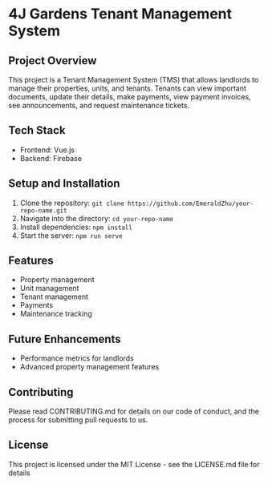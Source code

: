 # 4J Gardens Tenant Management System

## Project Overview

This project is a Tenant Management System (TMS) that allows landlords to manage their properties, units, and tenants. Tenants can view important documents, update their details, make payments, view payment invoices, see announcements, and request maintenance tickets.

## Tech Stack

- Frontend: Vue.js
- Backend: Firebase

## Setup and Installation

1. Clone the repository: `git clone https://github.com/EmeraldZhu/your-repo-name.git`
2. Navigate into the directory: `cd your-repo-name`
3. Install dependencies: `npm install`
4. Start the server: `npm run serve`

## Features

- Property management
- Unit management
- Tenant management
- Payments
- Maintenance tracking

## Future Enhancements

- Performance metrics for landlords
- Advanced property management features

## Contributing

Please read CONTRIBUTING.md for details on our code of conduct, and the process for submitting pull requests to us.

## License

This project is licensed under the MIT License - see the LICENSE.md file for details
